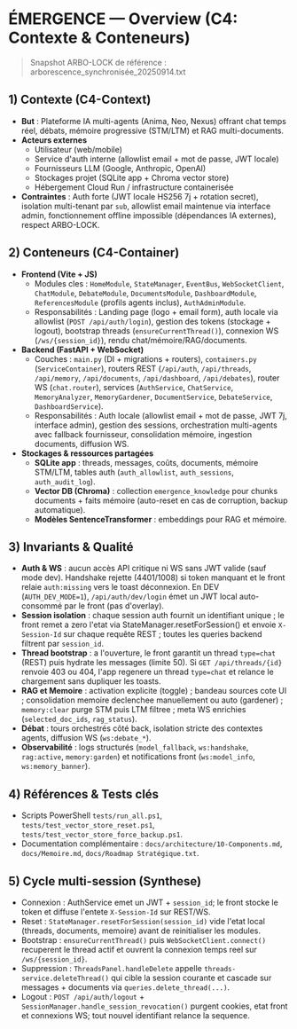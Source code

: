 # ÉMERGENCE — Overview (C4: Contexte & Conteneurs)

> Snapshot ARBO-LOCK de référence : arborescence_synchronisée_20250914.txt

## 1) Contexte (C4-Context)
- **But** : Plateforme IA multi-agents (Anima, Neo, Nexus) offrant chat temps réel, débats, mémoire progressive (STM/LTM) et RAG multi-documents.
- **Acteurs externes**
  - Utilisateur (web/mobile)
  - Service d'auth interne (allowlist email + mot de passe, JWT locale)
  - Fournisseurs LLM (Google, Anthropic, OpenAI)
  - Stockages projet (SQLite app + Chroma vector store)
  - Hébergement Cloud Run / infrastructure containerisée
- **Contraintes** : Auth forte (JWT locale HS256 7j + rotation secret), isolation multi-tenant par `sub`, allowlist email maintenue via interface admin, fonctionnement offline impossible (dépendances IA externes), respect ARBO-LOCK.

## 2) Conteneurs (C4-Container)
- **Frontend (Vite + JS)**
  - Modules cles : `HomeModule`, `StateManager`, `EventBus`, `WebSocketClient`, `ChatModule`, `DebateModule`, `DocumentsModule`, `DashboardModule`, `ReferencesModule` (profils agents inclus), `AuthAdminModule`.
  - Responsabilités : Landing page (logo + email form), auth locale via allowlist (`POST /api/auth/login`), gestion des tokens (stockage + logout), bootstrap threads (`ensureCurrentThread()`), connexion WS (`/ws/{session_id}`), rendu chat/mémoire/RAG/documents.
- **Backend (FastAPI + WebSocket)**
  - Couches : `main.py` (DI + migrations + routers), `containers.py` (`ServiceContainer`), routers REST (`/api/auth`, `/api/threads`, `/api/memory`, `/api/documents`, `/api/dashboard`, `/api/debates`), router WS (`chat.router`), services (`AuthService`, `ChatService`, `MemoryAnalyzer`, `MemoryGardener`, `DocumentService`, `DebateService`, `DashboardService`).
  - Responsabilités : Auth locale (allowlist email + mot de passe, JWT 7j, interface admin), gestion des sessions, orchestration multi-agents avec fallback fournisseur, consolidation mémoire, ingestion documents, diffusion WS.
- **Stockages & ressources partagées**
  - **SQLite app** : threads, messages, coûts, documents, mémoire STM/LTM, tables auth (`auth_allowlist`, `auth_sessions`, `auth_audit_log`).
  - **Vector DB (Chroma)** : collection `emergence_knowledge` pour chunks documents + faits mémoire (auto-reset en cas de corruption, backup automatique).
  - **Modèles SentenceTransformer** : embeddings pour RAG et mémoire.

## 3) Invariants & Qualité
- **Auth & WS** : aucun accès API critique ni WS sans JWT valide (sauf mode dev). Handshake rejette (4401/1008) si token manquant et le front relaie `auth:missing` vers le toast déconnexion. En DEV (`AUTH_DEV_MODE=1`), `/api/auth/dev/login` émet un JWT local auto-consommé par le front (pas d'overlay).
- **Session isolation** : chaque session auth fournit un identifiant unique ; le front remet a zero l'etat via StateManager.resetForSession() et envoie `X-Session-Id` sur chaque requête REST ; toutes les queries backend filtrent par `session_id`.
- **Thread bootstrap** : a l'ouverture, le front garantit un thread `type=chat` (REST) puis hydrate les messages (limite 50). Si `GET /api/threads/{id}` renvoie 403 ou 404, l'app regenere un thread `type=chat` et relance le chargement sans dupliquer les toasts.
- **RAG et Memoire** : activation explicite (toggle) ; bandeau sources cote UI ; consolidation memoire declenchee manuellement ou auto (gardener) ; `memory:clear` purge STM puis LTM filtree ; meta WS enrichies (`selected_doc_ids`, `rag_status`).
- **Débat** : tours orchestrés côté back, isolation stricte des contextes agents, diffusion WS (`ws:debate_*`).
- **Observabilité** : logs structurés (`model_fallback`, `ws:handshake`, `rag:active`, `memory:garden`) et notifications front (`ws:model_info`, `ws:memory_banner`).

## 4) Références & Tests clés
- Scripts PowerShell `tests/run_all.ps1`, `tests/test_vector_store_reset.ps1`, `tests/test_vector_store_force_backup.ps1`.
- Documentation complémentaire : `docs/architecture/10-Components.md`, `docs/Memoire.md`, `docs/Roadmap Stratégique.txt`.
## 5) Cycle multi-session (Synthese)
- Connexion : AuthService emet un JWT + `session_id`; le front stocke le token et diffuse l'entete `X-Session-Id` sur REST/WS.
- Reset : `StateManager.resetForSession(session_id)` vide l'etat local (threads, documents, memoire) avant de reinitialiser les modules.
- Bootstrap : `ensureCurrentThread()` puis `WebSocketClient.connect()` recuperent le thread actif et ouvrent la connexion temps reel sur `/ws/{session_id}`.
- Suppression : `ThreadsPanel.handleDelete` appelle `threads-service.deleteThread()` qui cible la session courante et cascade sur messages + documents via `queries.delete_thread(...)`.
- Logout : `POST /api/auth/logout` + `SessionManager.handle_session_revocation()` purgent cookies, etat front et connexions WS; tout nouvel identifiant relance la sequence.

